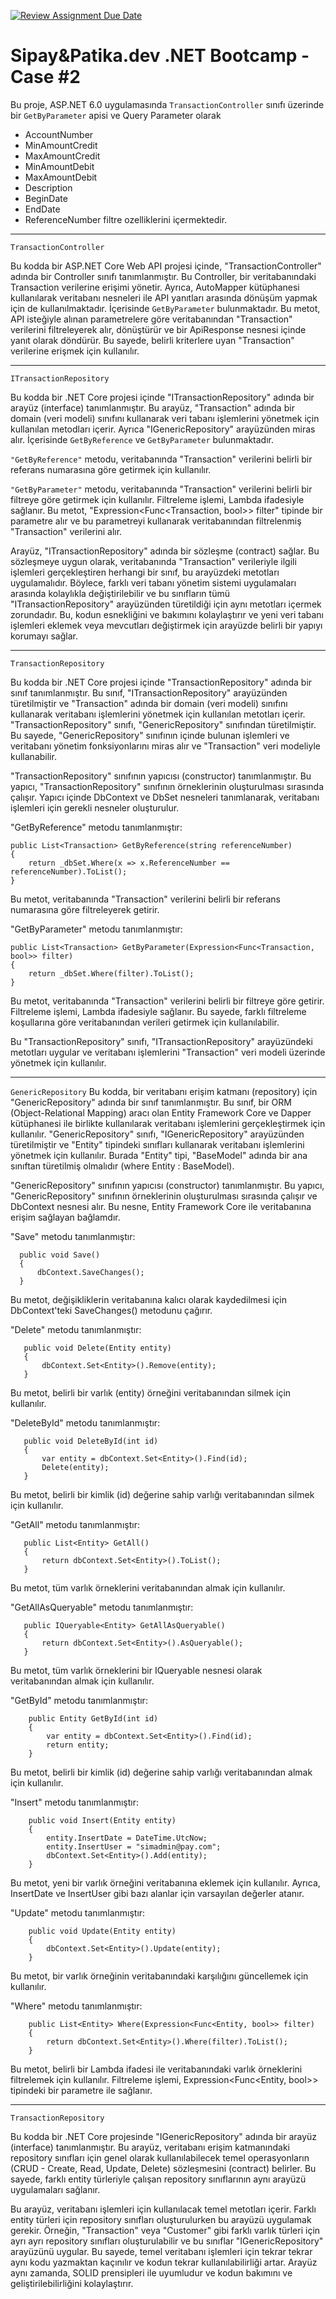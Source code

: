 [![Review Assignment Due Date](https://classroom.github.com/assets/deadline-readme-button-24ddc0f5d75046c5622901739e7c5dd533143b0c8e959d652212380cedb1ea36.svg)](https://classroom.github.com/a/FSGTCrc2)
# Sipay&Patika.dev .NET Bootcamp - Case #2

Bu proje, ASP.NET 6.0 uygulamasında `TransactionController` sınıfı üzerinde bir `GetByParameter` apisi ve Query Parameter olarak 
- AccountNumber
- MinAmountCredit
- MaxAmountCredit
- MinAmountDebit
- MaxAmountDebit
- Description
- BeginDate
- EndDate
- ReferenceNumber
  filtre ozelliklerini içermektedir.

---
`TransactionController`
  
Bu kodda bir ASP.NET Core Web API projesi içinde, "TransactionController" adında bir Controller sınıfı tanımlanmıştır. Bu Controller, bir veritabanındaki Transaction verilerine erişimi yönetir. Ayrıca, AutoMapper kütüphanesi kullanılarak veritabanı nesneleri ile API yanıtları arasında dönüşüm yapmak için de kullanılmaktadır. İçerisinde `GetByParameter` bulunmaktadır. Bu metot, API isteğiyle alınan parametrelere göre veritabanından "Transaction" verilerini filtreleyerek alır, dönüştürür ve bir ApiResponse nesnesi içinde yanıt olarak döndürür. Bu sayede, belirli kriterlere uyan "Transaction" verilerine erişmek için kullanılır.

---
`ITransactionRepository`

Bu kodda bir .NET Core projesi içinde "ITransactionRepository" adında bir arayüz (interface) tanımlanmıştır. Bu arayüz, "Transaction" adında bir domain (veri modeli) sınıfını kullanarak veri tabanı işlemlerini yönetmek için kullanılan metodları içerir. Ayrıca "IGenericRepository<Transaction>" arayüzünden miras alır. İçerisinde `GetByReference` ve `GetByParameter` bulunmaktadır.

`"GetByReference"` metodu, veritabanında "Transaction" verilerini belirli bir referans numarasına göre getirmek için kullanılır.

`"GetByParameter"` metodu, veritabanında "Transaction" verilerini belirli bir filtreye göre getirmek için kullanılır. Filtreleme işlemi, Lambda ifadesiyle sağlanır. Bu metot, "Expression<Func<Transaction, bool>> filter" tipinde bir parametre alır ve bu parametreyi kullanarak veritabanından filtrelenmiş "Transaction" verilerini alır.

Arayüz, "ITransactionRepository" adında bir sözleşme (contract) sağlar. Bu sözleşmeye uygun olarak, veritabanında "Transaction" verileriyle ilgili işlemleri gerçekleştiren herhangi bir sınıf, bu arayüzdeki metotları uygulamalıdır. Böylece, farklı veri tabanı yönetim sistemi uygulamaları arasında kolaylıkla değiştirilebilir ve bu sınıfların tümü "ITransactionRepository" arayüzünden türetildiği için aynı metotları içermek zorundadır. Bu, kodun esnekliğini ve bakımını kolaylaştırır ve yeni veri tabanı işlemleri eklemek veya mevcutları değiştirmek için arayüzde belirli bir yapıyı korumayı sağlar.

---
`TransactionRepository`

Bu kodda bir .NET Core projesi içinde "TransactionRepository" adında bir sınıf tanımlanmıştır. Bu sınıf, "ITransactionRepository" arayüzünden türetilmiştir ve "Transaction" adında bir domain (veri modeli) sınıfını kullanarak veritabanı işlemlerini yönetmek için kullanılan metotları içerir. "TransactionRepository" sınıfı, "GenericRepository<Transaction>" sınıfından türetilmiştir. Bu sayede, "GenericRepository" sınıfının içinde bulunan işlemleri ve veritabanı yönetim fonksiyonlarını miras alır ve "Transaction" veri modeliyle kullanabilir.

"TransactionRepository" sınıfının yapıcısı (constructor) tanımlanmıştır. Bu yapıcı, "TransactionRepository" sınıfının örneklerinin oluşturulması sırasında çalışır. Yapıcı içinde DbContext ve DbSet nesneleri tanımlanarak, veritabanı işlemleri için gerekli nesneler oluşturulur.

"GetByReference" metodu tanımlanmıştır:
   ```
   public List<Transaction> GetByReference(string referenceNumber)
   {
       return _dbSet.Where(x => x.ReferenceNumber == referenceNumber).ToList();
   }
   ```
   Bu metot, veritabanında "Transaction" verilerini belirli bir referans numarasına göre filtreleyerek getirir.

   "GetByParameter" metodu tanımlanmıştır:
   ```
   public List<Transaction> GetByParameter(Expression<Func<Transaction, bool>> filter)
   {
       return _dbSet.Where(filter).ToList();
   }
   ```
Bu metot, veritabanında "Transaction" verilerini belirli bir filtreye göre getirir. Filtreleme işlemi, Lambda ifadesiyle sağlanır. Bu sayede, farklı filtreleme koşullarına göre veritabanından verileri getirmek için kullanılabilir.

Bu "TransactionRepository" sınıfı, "ITransactionRepository" arayüzündeki metotları uygular ve veritabanı işlemlerini "Transaction" veri modeli üzerinde yönetmek için kullanılır.

---
`GenericRepository`
Bu kodda, bir veritabanı erişim katmanı (repository) için "GenericRepository" adında bir sınıf tanımlanmıştır. Bu sınıf, bir ORM (Object-Relational Mapping) aracı olan Entity Framework Core ve Dapper kütüphanesi ile birlikte kullanılarak veritabanı işlemlerini gerçekleştirmek için kullanılır. "GenericRepository" sınıfı, "IGenericRepository<Entity>" arayüzünden türetilmiştir ve "Entity" tipindeki sınıfları kullanarak veritabanı işlemlerini yönetmek için kullanılır. Burada "Entity" tipi, "BaseModel" adında bir ana sınıftan türetilmiş olmalıdır (where Entity : BaseModel).

"GenericRepository" sınıfının yapıcısı (constructor) tanımlanmıştır. Bu yapıcı, "GenericRepository" sınıfının örneklerinin oluşturulması sırasında çalışır ve DbContext nesnesi alır. Bu nesne, Entity Framework Core ile veritabanına erişim sağlayan bağlamdır.

"Save" metodu tanımlanmıştır:
 ```  
   public void Save()
   {
       dbContext.SaveChanges();
   }
 ```
Bu metot, değişikliklerin veritabanına kalıcı olarak kaydedilmesi için DbContext'teki SaveChanges() metodunu çağırır.

"Delete" metodu tanımlanmıştır:
```
   public void Delete(Entity entity)
   {
       dbContext.Set<Entity>().Remove(entity);
   }
```   
Bu metot, belirli bir varlık (entity) örneğini veritabanından silmek için kullanılır.

"DeleteById" metodu tanımlanmıştır:
```
   public void DeleteById(int id)
   {
       var entity = dbContext.Set<Entity>().Find(id);
       Delete(entity);
   }
```   
Bu metot, belirli bir kimlik (id) değerine sahip varlığı veritabanından silmek için kullanılır.

"GetAll" metodu tanımlanmıştır:
```
   public List<Entity> GetAll()
   {
       return dbContext.Set<Entity>().ToList();
   }
```   
Bu metot, tüm varlık örneklerini veritabanından almak için kullanılır.

"GetAllAsQueryable" metodu tanımlanmıştır:
```
   public IQueryable<Entity> GetAllAsQueryable()
   {
       return dbContext.Set<Entity>().AsQueryable();
   }
```   
Bu metot, tüm varlık örneklerini bir IQueryable nesnesi olarak veritabanından almak için kullanılır.

"GetById" metodu tanımlanmıştır:
```
    public Entity GetById(int id)
    {
        var entity = dbContext.Set<Entity>().Find(id);
        return entity;
    }
```    
Bu metot, belirli bir kimlik (id) değerine sahip varlığı veritabanından almak için kullanılır.

"Insert" metodu tanımlanmıştır:
```
    public void Insert(Entity entity)
    {
        entity.InsertDate = DateTime.UtcNow;
        entity.InsertUser = "simadmin@pay.com";
        dbContext.Set<Entity>().Add(entity);
    }
```    
Bu metot, yeni bir varlık örneğini veritabanına eklemek için kullanılır. Ayrıca, InsertDate ve InsertUser gibi bazı alanlar için varsayılan değerler atanır.

"Update" metodu tanımlanmıştır:
```
    public void Update(Entity entity)
    {
        dbContext.Set<Entity>().Update(entity);
    }
```    
Bu metot, bir varlık örneğinin veritabanındaki karşılığını güncellemek için kullanılır.

"Where" metodu tanımlanmıştır:
```
    public List<Entity> Where(Expression<Func<Entity, bool>> filter)
    {
        return dbContext.Set<Entity>().Where(filter).ToList();
    }
```    
Bu metot, belirli bir Lambda ifadesi ile veritabanındaki varlık örneklerini filtrelemek için kullanılır. Filtreleme işlemi, Expression<Func<Entity, bool>> tipindeki bir parametre ile sağlanır.

---
`TransactionRepository`

Bu kodda bir .NET Core projesinde "IGenericRepository" adında bir arayüz (interface) tanımlanmıştır. Bu arayüz, veritabanı erişim katmanındaki repository sınıfları için genel olarak kullanılabilecek temel operasyonların (CRUD - Create, Read, Update, Delete) sözleşmesini (contract) belirler. Bu sayede, farklı entity türleriyle çalışan repository sınıflarının aynı arayüzü uygulamaları sağlanır.

Bu arayüz, veritabanı işlemleri için kullanılacak temel metotları içerir. Farklı entity türleri için repository sınıfları oluşturulurken bu arayüzü uygulamak gerekir. Örneğin, "Transaction" veya "Customer" gibi farklı varlık türleri için ayrı ayrı repository sınıfları oluşturulabilir ve bu sınıflar "IGenericRepository" arayüzünü uygular. Bu sayede, temel veritabanı işlemleri için tekrar tekrar aynı kodu yazmaktan kaçınılır ve kodun tekrar kullanılabilirliği artar. Arayüz aynı zamanda, SOLID prensipleri ile uyumludur ve kodun bakımını ve geliştirilebilirliğini kolaylaştırır.
